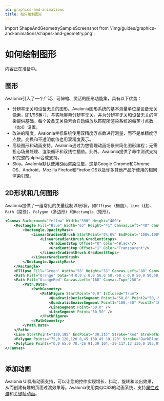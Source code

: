```yaml
---
id: graphics-and-animations
title: 如何绘制图形
---
```


import ShapeAndGeometrySampleScreenshot from '/img/guides/graphics-and-animations/shapes-and-geometry.png';

# 如何绘制图形

内容正在准备中。

## 图形

Avalonia引入了一个广泛、可伸缩、灵活的图形功能集，具有以下优势：

* 分辨率无关和设备无关的图形。Avalonia图形系统的基本测量单位是设备无关像素，即1/96英寸，与实际屏幕分辨率无关，并为分辨率无关和设备无关的渲染提供基础。每个设备无关像素会自动缩放以匹配所渲染系统的每英寸点数（dpi）设置。
* 改进的精度。Avalonia坐标系统使用双精度浮点数进行测量，而不是单精度浮点数。变换和不透明度值也用双精度表示。
* 高级图形和动画支持。Avalonia通过为您管理动画场景来简化图形编程；无需担心场景处理、渲染循环和双线性插值。此外，Avalonia提供了命中测试支持和完整的alpha合成支持。
* Skia。Avalonia默认使用[Skia渲染引擎](https://skia.org/)，这是Google Chrome和Chrome OS、Android、Mozilla Firefox和Firefox OS以及许多其他产品所使用的相同渲染引擎。

## 2D形状和几何图形

Avalonia提供了一组常见的矢量绘制2D形状，如`Ellipse`（椭圆）、`Line`（线）、`Path`（路径）、`Polygon`（多边形）和`Rectangle`（矩形）。

```xml
<Canvas Background="Yellow" Width="300" Height="400">
    <Rectangle Fill="Blue" Width="63" Height="41" Canvas.Left="40" Canvas.Top="31">
        <Rectangle.OpacityMask>
            <LinearGradientBrush StartPoint="0%,0%" EndPoint="100%,100%">
                <LinearGradientBrush.GradientStops>
                    <GradientStop Offset="0" Color="Black"/>
                    <GradientStop Offset="1" Color="Transparent"/>
                </LinearGradientBrush.GradientStops>
            </LinearGradientBrush>
        </Rectangle.OpacityMask>     
    </Rectangle>
    <Ellipse Fill="Green" Width="58" Height="58" Canvas.Left="88" Canvas.Top="100"/>
    <Path Fill="Orange" Data="M 0,0 c 0,0 50,0 50,-50 c 0,0 50,0 50,50 h -50 v 50 l -50,-50 Z" Canvas.Left="30" Canvas.Top="250"/>
    <Path Fill="OrangeRed" Canvas.Left="180" Canvas.Top="250">
        <Path.Data>
            <PathGeometry>
                <PathFigure StartPoint="0,0" IsClosed="True">
                    <QuadraticBezierSegment Point1="50,0" Point2="50,-50" />
                    <QuadraticBezierSegment Point1="100,-50" Point2="100,0" />
                    <LineSegment Point="50,0" />
                    <LineSegment Point="50,50" />
                </PathFigure>
            </PathGeometry>
        </Path.Data>
    </Path>
    <Line StartPoint="120,185" EndPoint="30,115" Stroke="Red" StrokeThickness="2"/>
    <Polygon Points="75,0 120,120 0,45 150,45 30,120" Stroke="DarkBlue" StrokeThickness="1" Fill="Violet" Canvas.Left="150" Canvas.Top="31"/>
    <Polyline Points="0,0 65,0 78,-26 91,39 104,-39 117,13 130,0 195,0" Stroke="Brown" Canvas.Left="30" Canvas.Top="350"/>
</Canvas>
```

<img src={ShapeAndGeometrySampleScreenshot} alt=''/>

## 添加动画

Avalonia UI具有动画支持，可以让您的控件实现增长、抖动、旋转和淡出效果，从而创建有趣的页面过渡效果等。Avalonia使用类似CSS的动画系统，支持[属性过渡](transitions.md)和[关键帧动画](keyframe-animations.md)。
